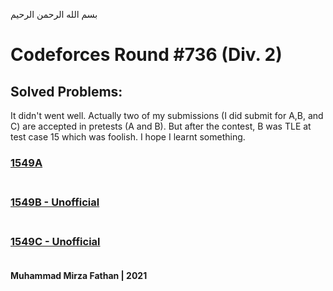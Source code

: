 بسم الله الرحمن الرحيم
<br />
# Codeforces Round #736 (Div. 2)
## Solved Problems:
It didn't went well. Actually two of my submissions (I did submit for A,B, and C) are accepted in pretests (A and B). But after the contest, B was TLE at test case 15 which was foolish. I hope I learnt something.
### [1549A](https://codeforces.com/contest/1549/problem/A) <br/><br/>
### [1549B - Unofficial](https://codeforces.com/contest/1549/problem/B) <br/><br/>
### [1549C - Unofficial](https://codeforces.com/contest/1549/problem/C) <br/><br/>
**Muhammad Mirza Fathan | 2021**
